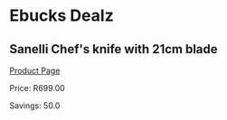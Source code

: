 
# Ebucks Dealz
## Sanelli Chef's knife with 21cm blade
[Product Page](https://www.ebucks.com/web/shop/productSelected.do?prodId=1161866736&catId=714962196)

Price: R699.00

Savings: 50.0


	